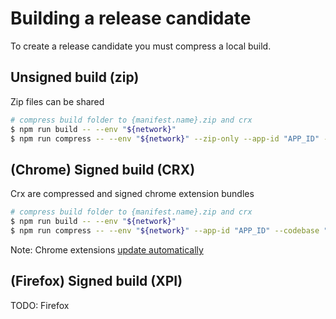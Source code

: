 # Building a release candidate

To create a release candidate you must compress a local build.

## Unsigned build (zip)

Zip files can be shared

```bash
# compress build folder to {manifest.name}.zip and crx
$ npm run build -- --env "${network}"
$ npm run compress -- --env "${network}" --zip-only --app-id "APP_ID" --codebase "https://www.sample.com/dw/yoroi-extension.crx"
```

## (Chrome) Signed build (CRX)

Crx are compressed and signed chrome extension bundles

```bash
# compress build folder to {manifest.name}.zip and crx
$ npm run build -- --env "${network}"
$ npm run compress -- --env "${network}" --app-id "APP_ID" --codebase "https://www.sample.com/dw/yoroi-extension.crx" --key ./production-key.pem
```

Note: Chrome extensions [update automatically](https://developer.chrome.com/extensions/autoupdate)

## (Firefox) Signed build (XPI)

TODO: Firefox